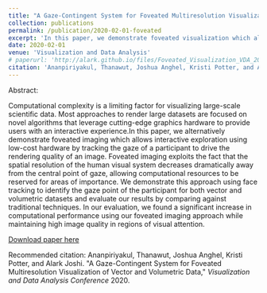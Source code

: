 ```yaml
---
title: "A Gaze-Contingent System for Foveated Multiresolution Visualization of Vector and Volumetric Data"
collection: publications
permalink: /publication/2020-02-01-foveated
excerpt: 'In this paper, we demonstrate foveated visualization which allows interactive exploration using low-cost hardware by tracking the gaze of a participant to drive the rendering quality of an image.'
date: 2020-02-01
venue: 'Visualization and Data Analysis'
# paperurl: 'http://alark.github.io/files/Foveated_Visualization_VDA_2020.pdf'
citation: 'Ananpiriyakul, Thanawut, Joshua Anghel, Kristi Potter, and Alark Joshi. "A Gaze-Contingent System for Foveated Multiresolution Visualization of Vector and Volumetric Data," <i>Visualization and Data Analysis Conference</i> 2020.'
---
```

Abstract: 

Computational complexity is a limiting factor for visualizing large-scale scientific data. Most approaches to render large datasets are focused on novel algorithms that leverage cutting-edge graphics hardware to provide users with an interactive experience.In this paper, we alternatively demonstrate foveated imaging which allows interactive exploration using low-cost hardware by tracking the gaze of a participant to drive the rendering quality of an image. Foveated imaging exploits the fact that the spatial resolution of the human visual system decreases dramatically away from the central point of gaze, allowing computational resources to be reserved for areas of importance. We demonstrate this approach using face tracking to identify the gaze point of the participant for both vector and volumetric datasets and evaluate our results by comparing against traditional techniques. In our evaluation, we found a significant increase in computational performance using our foveated imaging approach while maintaining high image quality in regions of visual attention.

[Download paper here](http://alark.github.io/files/Foveated_Visualization_VDA_2020.pdf)

Recommended citation: Ananpiriyakul, Thanawut, Joshua Anghel, Kristi Potter, and Alark Joshi. "A Gaze-Contingent System for Foveated Multiresolution Visualization of Vector and Volumetric Data," <i>Visualization and Data Analysis Conference</i> 2020. 